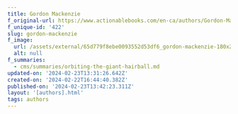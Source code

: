 ```yaml
---
title: Gordon Mackenzie
f_original-url: https://www.actionablebooks.com/en-ca/authors/Gordon-MacKenzie/
f_unique-id: '422'
slug: gordon-mackenzie
f_image:
  url: /assets/external/65d779f8ebe0093552d53df6_gordon-mackenzie-180x220.jpeg
  alt: null
f_summaries:
  - cms/summaries/orbiting-the-giant-hairball.md
updated-on: '2024-02-23T13:31:26.642Z'
created-on: '2024-02-22T16:44:40.382Z'
published-on: '2024-02-23T13:42:23.311Z'
layout: '[authors].html'
tags: authors
---
```



